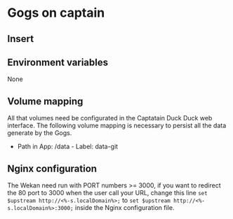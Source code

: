 # Gogs on captain

## Insert 

## Environment variables
None

## Volume mapping
All that volumes need be configurated in the Captatain Duck Duck web interface. The following volume mapping is necessary to persist all the data generate by the Gogs.

* Path in App: /data - Label: data-git


## Nginx configuration
The Wekan need run with PORT numbers >= 3000, if you want to redirect the 80 port to 3000 when the user call your URL, change this line `set $upstream http://<%-s.localDomain%>;` to `set $upstream http://<%-s.localDomain%>:3000;` inside the Nginx configuration file.
